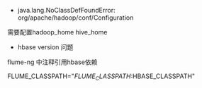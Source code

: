 *  java.lang.NoClassDefFoundError: org/apache/hadoop/conf/Configuration

需要配置hadoop_home  hive_home  


* hbase version 问题

flume-ng 中注释引用hbase依赖

FLUME_CLASSPATH="$FLUME_CLASSPATH:$HBASE_CLASSPATH"